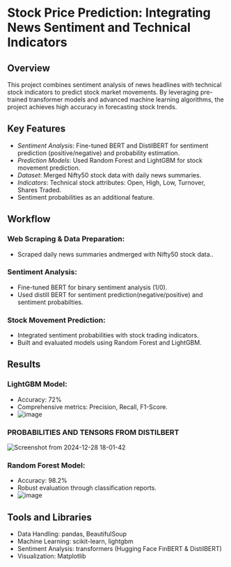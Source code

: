 # Stock Price Prediction: Integrating News Sentiment and Technical Indicators
## Overview
This project combines sentiment analysis of news headlines with technical stock indicators to predict stock market movements. By leveraging pre-trained transformer models and advanced machine learning algorithms, the project achieves high accuracy in forecasting stock trends.
## Key Features
- *Sentiment Analysis*:
Fine-tuned BERT and DistilBERT for sentiment prediction (positive/negative) and probability estimation.
- *Prediction Models*: Used Random Forest and LightGBM for stock movement prediction.
- *Dataset*: Merged Nifty50 stock data with daily news summaries.
- *Indicators*: Technical stock attributes: Open, High, Low, Turnover, Shares Traded.
- Sentiment probabilities as an additional feature.
## Workflow
### Web Scraping & Data Preparation:
- Scraped daily news summaries andmerged with Nifty50 stock data..
### Sentiment Analysis:
- Fine-tuned BERT for binary sentiment analysis (1/0).
- Used distill BERT for sentiment prediction(negative/positive) and sentiment probabilties.
### Stock Movement Prediction:
- Integrated sentiment probabilities with stock trading indicators.
- Built and evaluated models using Random Forest and LightGBM.
## Results
### LightGBM Model:
- Accuracy: 72%
- Comprehensive metrics: Precision, Recall, F1-Score.
- ![image](https://github.com/user-attachments/assets/69c3063c-a176-4194-ac88-065a80289afc)
### PROBABILITIES AND TENSORS FROM DISTILBERT
![Screenshot from 2024-12-28 18-01-42](https://github.com/user-attachments/assets/92d6660f-65ef-4853-95ba-038ca86a1b89)
### Random Forest Model:
- Accuracy: 98.2%
- Robust evaluation through classification reports.
- ![image](https://github.com/user-attachments/assets/eaba33b2-cde2-4182-a7da-0c14eb0057e5)

## Tools and Libraries
- Data Handling: pandas, BeautifulSoup
- Machine Learning: scikit-learn, lightgbm
- Sentiment Analysis: transformers (Hugging Face FinBERT & DistilBERT)
- Visualization: Matplotlib
